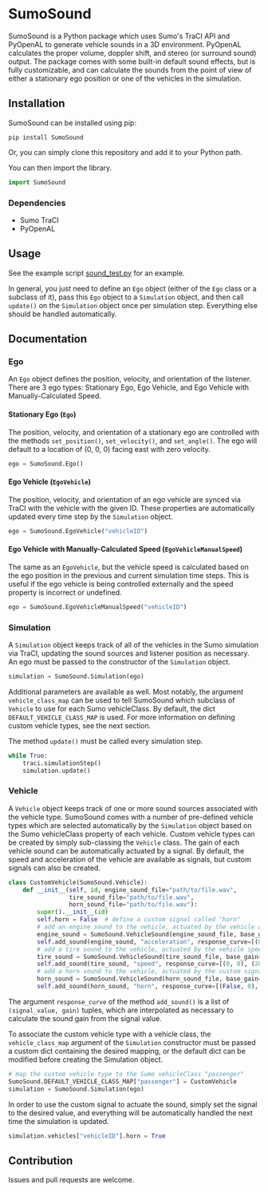 # SumoSound
SumoSound is a Python package which uses Sumo's TraCI API and PyOpenAL to generate
vehicle sounds in a 3D environment. PyOpenAL calculates the proper volume, doppler
shift, and stereo (or surround sound) output. The package comes with some built-in 
default sound effects, but is fully customizable, and can calculate the sounds from
the point of view of either a stationary ego position or one of the vehicles in the
simulation.

## Installation
SumoSound can be installed using pip:
```
pip install SumoSound
```

Or, you can simply clone this repository and add it to your Python path.

You can then import the library.
```python
import SumoSound
```

### Dependencies
* Sumo TraCI
* PyOpenAL

## Usage
See the example script [sound_test.py](sound_test.py) for an example.

In general, you just need to define an ```Ego``` object (either of the ```Ego``` class or a
subclass of it), pass this ```Ego``` object to a ```Simulation``` object, and then call 
```update()``` on the ```Simulation``` object once per simulation step. Everything else 
should be handled automatically.

## Documentation

### Ego
An ```Ego``` object defines the position, velocity, and orientation of the listener.
There are 3 ego types: Stationary Ego, Ego Vehicle, and Ego Vehicle with Manually-Calculated Speed.

#### Stationary Ego (```Ego```)
The position, velocity, and orientation of a stationary ego are controlled with the methods ```set_position()```,
```set_velocity()```, and ```set_angle()```. The ego will default to a location of (0, 0, 0) facing east with
zero velocity.
```python
ego = SumoSound.Ego()
```

#### Ego Vehicle (```EgoVehicle```)
The position, velocity, and orientation of an ego vehicle are synced via TraCI with the vehicle with the given ID.
These properties are automatically updated every time step by the ```Simulation``` object.
```python
ego = SumoSound.EgoVehicle("vehicleID")
```

#### Ego Vehicle with Manually-Calculated Speed (```EgoVehicleManualSpeed```)
The same as an ```EgoVehicle```, but the vehicle speed is calculated based on the ego position in the previous and
current simulation time steps. This is useful if the ego vehicle is being controlled externally and the speed property
is incorrect or undefined.
```python
ego = SumoSound.EgoVehicleManualSpeed("vehicleID")
```

### Simulation
A ```Simulation``` object keeps track of all of the vehicles in the Sumo simulation via TraCI, updating the sound
sources and listener position as necessary. An ego must be passed to the constructor of the ```Simulation``` object.
```python
simulation = SumoSound.Simulation(ego)
```
Additional parameters are available as well. Most notably, the argument ```vehicle_class_map``` can be used to tell
SumoSound which subclass of ```Vehicle``` to use for each Sumo vehicleClass. By default, the dict
```DEFAULT_VEHICLE_CLASS_MAP``` is used. For more information on defining custom vehicle types, see the next section.

The method ```update()``` must be called every simulation step.
```python
while True:
    traci.simulationStep()
    simulation.update()
```

### Vehicle
A ```Vehicle``` object keeps track of one or more sound sources associated with the vehicle type. SumoSound comes with a
number of pre-defined vehicle types which are selected automatically by the ```Simulation``` object based on the Sumo
vehicleClass property of each vehicle. Custom vehicle types can be created by simply sub-classing the ```Vehicle```
class. The gain of each vehicle sound can be automatically actuated by a signal. By default, the speed and acceleration
of the vehicle are available as signals, but custom signals can also be created.

```python
class CustomVehicle(SumoSound.Vehicle):
    def __init__(self, id, engine_sound_file="path/to/file.wav",
                 tire_sound_file="path/to/file.wav",
                 horn_sound_file="path/to/file.wav"):
        super().__init__(id)
        self.horn = False  # define a custom signal called "horn"
        # add an engine sound to the vehicle, actuated by the vehicle acceleration
        engine_sound = SumoSound.VehicleSound(engine_sound_file, base_gain=0.5)
        self.add_sound(engine_sound, "acceleration", response_curve=[(0, 0.5), (2.5, 1)])
        # add a tire sound to the vehicle, actuated by the vehicle speed
        tire_sound = SumoSound.VehicleSound(tire_sound_file, base_gain=2)
        self.add_sound(tire_sound, "speed", response_curve=[(0, 0), (28, 1)])
        # add a horn sound to the vehicle, actuated by the custom signal "horn"
        horn_sound = SumoSound.VehicleSound(horn_sound_file, base_gain=2)
        self.add_sound(horn_sound, "horn", response_curve=[(False, 0), (True, 1)])
```

The argument ```response_curve``` of the method ```add_sound()``` is a list of ```(signal_value, gain)``` tuples, which
are interpolated as necessary to calculate the sound gain from the signal value.

To associate the custom vehicle type with a vehicle class, the ```vehicle_class_map``` argument of the ```Simulation```
constructor must be passed a custom dict containing the desired mapping, or the default dict can be modified before
creating the Simulation object.
```python
# map the custom vehicle type to the Sumo vehicleClass "passenger"
SumoSound.DEFAULT_VEHICLE_CLASS_MAP["passenger"] = CustomVehicle
simulation = SumoSound.Simulation(ego)
```

In order to use the custom signal to actuate the sound, simply set the signal to the desired value, and everything will
be automatically handled the next time the simulation is updated.
```python
simulation.vehicles["vehicleID"].horn = True
```

## Contribution
Issues and pull requests are welcome.